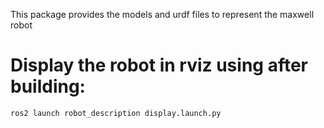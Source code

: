 This package provides the models and urdf files to represent the maxwell robot




Display the robot in rviz using after building:
====================================

    ros2 launch robot_description display.launch.py